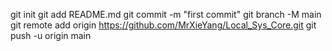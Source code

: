 git init
git add README.md
git commit -m "first commit"
git branch -M main
git remote add origin https://github.com/MrXieYang/Local_Sys_Core.git
git push -u origin main
